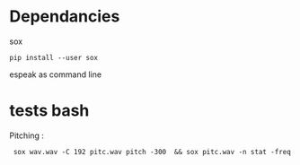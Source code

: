 

# Dependancies

sox 

    pip install --user sox

espeak as command line



# tests bash


Pitching :


     sox wav.wav -C 192 pitc.wav pitch -300  && sox pitc.wav -n stat -freq 


